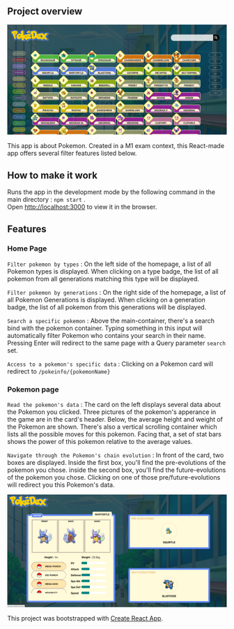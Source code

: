 ## Project overview

![alt text](./src/assets/img/readme_home_picture.png)

This app is about Pokemon. Created in a M1 exam context, this React-made app offers several filter features listed below.


## How to make it work

Runs the app in the development mode by the following command in the main directory : `npm start` .<br />
Open [http://localhost:3000](http://localhost:3000) to view it in the browser.

## Features

### Home Page

`Filter pokemon by types` : On the left side of the homepage, a list of all Pokemon types is displayed.
When clicking on a type badge, the list of all pokemon from all generations matching this type will be displayed.

`Filter pokemon by generations` : On the right side of the homepage, a list of all Pokemon Generations is displayed.
When clicking on a generation badge, the list of all pokemon from this generations will be displayed.

`Search a specific pokemon` : Above the main-container, there's a search bind with the pokemon container.
Typing something in this input will automatically filter Pokemon who contains your search in their name.
Pressing Enter will redirect to the same page with a Query parameter `search` set.

`Access to a pokemon's specific data` : Clicking on a Pokemon card will redirect to `/pokeinfo/{pokemonName}` 

### Pokemon page

`Read the pokemon's data` : The card on the left displays several data about the Pokemon you clicked.
Three pictures of the pokemon's apperance in the game are in the card's header.
Below, the average height and weight of the Pokemon are shown. 
There's also a vertical scrolling container which lists all the possible moves for this pokemon.
Facing that, a set of stat bars shows the power of this pokemon relative to the average values.

`Navigate through the Pokemon's chain evolution` : In front of the card, two boxes are displayed.
Inside the first box, you'll find the pre-evolutions of the pokemon you chose.
inside the second box, you'll find the future-evolutions of the pokemon you chose.
Clicking on one of those pre/future-evolutions will redirect you this Pokemon's data.

![alt text](./src/assets/img/readme_poke_picture.png)


This project was bootstrapped with [Create React App](https://github.com/facebook/create-react-app).
